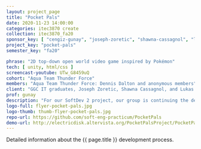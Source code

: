 ```yaml
---
layout: project_page
title: "Pocket Pals"
date: 2020-11-23 14:00:00
categories: itec3870 create
collection: itec3870_fa20
sponsor_key: [ "cengiz-gunay", "joseph-zoretic", "shawna-cassagnol", "lukas-walsh" ]
project_key: "pocket-pals"
semester_key: "fa20"

phrase: "2D top-down open world video game inspired by Pokémon"
tech: [ unity, html/css ]
screencast-youtube: UTw_G8459uQ
cohort: "Aqua Team Thunder Force"
members: "Aqua Team Thunder Force: Dennis Dalton and anonymous members"
client: "GGC IT graduates, Joseph Zoretic, Shawna Cassagnol, and Lukas Walsh"
prof: gunay
description: "For our SoftDev 2 project, our group is continuing the development for the Unity application Pocket Pals. Pocket Pals is a 2D top-down open world video Game (similar to Pokémon). The user will be able to walk around and explore the world, battle and catch Pocket Pals, interact with characters in the world and battle other Pocket Pal Trainers, collect and use items, and more."
logo-full: flyer-pocket-pals.jpg
logo-thumb: thumb-flyer-pocket-pals.jpg
repo-url: https://github.com/soft-eng-practicum/PocketPals
demo-url: http://electricdisk.altervista.org/PocketPalsProject/PocketPals.html
---
```


Detailed information about the {{ page.title }} development process.

<!-- lightgallery -->
<script src="https://code.jquery.com/jquery-2.2.4.min.js"></script>
<script src="https://cdn.jsdelivr.net/lightgallery/1.3.7/js/lightgallery.min.js"></script>
<script src="https://cdn.jsdelivr.net/g/lg-zoom"></script>

<script type="text/javascript">
    $(document).ready(function() {
    $("body").lightGallery({
    zoom: true,
    selector: 'a#lightgallery',
    selectWithin: 'body'
    });
    });
</script>

[ggc]: http://www.ggc.edu
[gunay-ggc]: http://www.ggc.edu/about-ggc/directory/cengiz-gunay
[doloc-ggc]: http://www.ggc.edu/about-ggc/directory/anca-doloc-mihu

